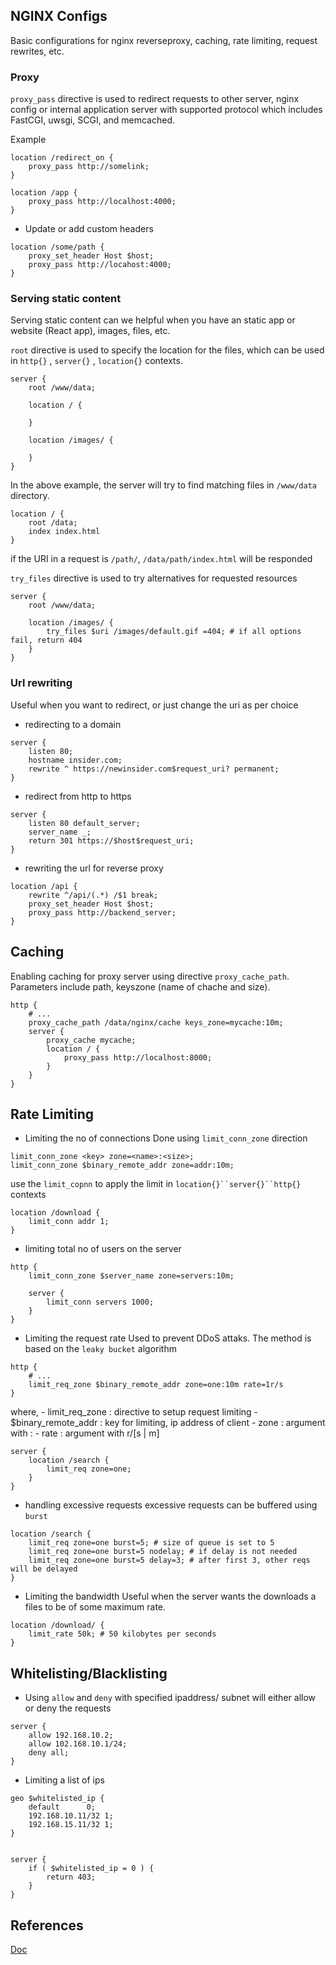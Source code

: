 ## NGINX Configs

Basic configurations for nginx reverseproxy, caching, rate limiting, request rewrites, etc.

### Proxy

`proxy_pass` directive is used to redirect requests to other server, nginx config or internal
application server with supported protocol which includes FastCGI, uwsgi, SCGI, and memcached.

Example

```
location /redirect_on {
	proxy_pass http://somelink;
}
```

```
location /app {
	proxy_pass http://localhost:4000;
}
```

- Update or add custom headers

```
location /some/path {
	proxy_set_header Host $host;
	proxy_pass http://locahost:4000;
}
```

### Serving static content

Serving static content can we helpful when you have an static app or website (React app),
images, files, etc.

`root` directive is used to specify the location for the files, which can be used in
`http{}` , `server{}` , `location{}` contexts.

```
server {
	root /www/data;

	location / {

	}

	location /images/ {

	}
}

```

In the above example, the server will try to find matching files in `/www/data` directory.

```
location / {
	root /data;
	index index.html
}
```

if the URI in a request is `/path/`, `/data/path/index.html` will be responded

`try_files` directive is used to try alternatives for requested resources

```
server {
	root /www/data;

	location /images/ {
		try_files $uri /images/default.gif =404; # if all options fail, return 404
	}
}
```

### Url rewriting

Useful when you want to redirect, or just change the uri as per choice

- redirecting to a domain

```
server {
	listen 80;
	hostname insider.com;
	rewrite ^ https://newinsider.com$request_uri? permanent;
}
```

- redirect from http to https

```
server {
	listen 80 default_server;
	server_name _;
	return 301 https://$host$request_uri;
}
```

- rewriting the url for reverse proxy

```
location /api {
	rewrite ^/api/(.*) /$1 break;
	proxy_set_header Host $host;
	proxy_pass http://backend_server;
}
```

## Caching

Enabling caching for proxy server using directive `proxy_cache_path`. Parameters include
path, keyszone (name of chache and size).

```
http {
	# ...
	proxy_cache_path /data/nginx/cache keys_zone=mycache:10m;
	server {
		proxy_cache mycache;
		location / {
			proxy_pass http://localhost:8000;
		}
	}
}
```

## Rate Limiting

- Limiting the no of connections
  Done using `limit_conn_zone` direction

```
limit_conn_zone <key> zone=<name>:<size>;
limit_conn_zone $binary_remote_addr zone=addr:10m;
```

use the `limit_copnn` to apply the limit in ` location{}``server{}``http{} ` contexts

```
location /download {
	limit_conn addr 1;
}
```

- limiting total no of users on the server

```
http {
	limit_conn_zone $server_name zone=servers:10m;

	server {
		limit_conn servers 1000;
	}
}
```

- Limiting the request rate
  Used to prevent DDoS attaks. The method is based on the `leaky bucket` algorithm

```
http {
	# ...
	limit_req_zone $binary_remote_addr zone=one:10m rate=1r/s
}
```

where, - limit_req_zone : directive to setup request limiting - $binary_remote_addr : key for limiting, ip address of client - zone : argument with <name>:<size> - rate : argument with <count>r/[s | m]

```
server {
	location /search {
		limit_req zone=one;
	}
}
```

- handling excessive requests
  excessive requests can be buffered using `burst`

```
location /search {
	limit_req zone=one burst=5; # size of queue is set to 5
	limit_req zone=one burst=5 nodelay; # if delay is not needed
	limit_req zone=one burst=5 delay=3; # after first 3, other reqs will be delayed
}
```

- Limiting the bandwidth
  Useful when the server wants the downloads a files to be of some maximum rate.

```
location /download/ {
	limit_rate 50k; # 50 kilobytes per seconds
}
```

## Whitelisting/Blacklisting

- Using `allow` and `deny` with specified ipaddress/ subnet will either allow or deny
  the requests

```
server {
	allow 192.168.10.2;
	allow 102.168.10.1/24;
	deny all;
}
```

- Limiting a list of ips

```
geo $whitelisted_ip {
	default 	 0;
	192.168.10.11/32 1;
	192.168.15.11/32 1;
}


server {
	if ( $whitelisted_ip = 0 ) {
		return 403;
	}
}
```

## References

[Doc](https://docs.nginx.com/nginx/)
